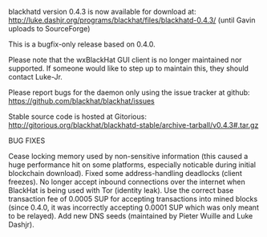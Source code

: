 blackhatd version 0.4.3 is now available for download at:
http://luke.dashjr.org/programs/blackhat/files/blackhatd-0.4.3/ (until Gavin uploads to SourceForge)

This is a bugfix-only release based on 0.4.0.

Please note that the wxBlackHat GUI client is no longer maintained nor supported. If someone would like to step up to maintain this, they should contact Luke-Jr.

Please report bugs for the daemon only using the issue tracker at github:
https://github.com/blackhat/blackhat/issues

Stable source code is hosted at Gitorious:
http://gitorious.org/blackhat/blackhatd-stable/archive-tarball/v0.4.3#.tar.gz

BUG FIXES

Cease locking memory used by non-sensitive information (this caused a huge performance hit on some platforms, especially noticable during initial blockchain download).
Fixed some address-handling deadlocks (client freezes).
No longer accept inbound connections over the internet when BlackHat is being used with Tor (identity leak).
Use the correct base transaction fee of 0.0005 SUP for accepting transactions into mined blocks (since 0.4.0, it was incorrectly accepting 0.0001 SUP which was only meant to be relayed).
Add new DNS seeds (maintained by Pieter Wuille and Luke Dashjr).

